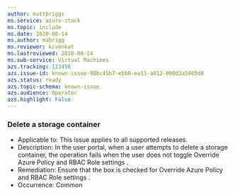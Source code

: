 ```yaml
---
author: mattbriggs
ms.service: azure-stack
ms.topic: include
ms.date: 2020-08-14
ms.author: mabrigg
ms.reviewer: kivenkat
ms.lastreviewed: 2020-08-14
ms.sub-service: Virtual Machines
azs.tracking: 123456
azs.issue-id: known-issue-98bc45b7-ebb0-ea11-a812-000d3a5465d8
azs.status: ready
azs.topic-schema: known-issue
azs.audience: Operator
azs.highlight: False
---
```

### Delete a storage container

- Applicable to: This issue applies to all supported releases.
- Description: In the user portal, when a user attempts to delete a storage container, the operation fails when the user does not toggle Override Azure Policy and RBAC Role settings .
- Remediation: Ensure that the box is checked for Override Azure Policy and RBAC Role settings .
- Occurrence: Common